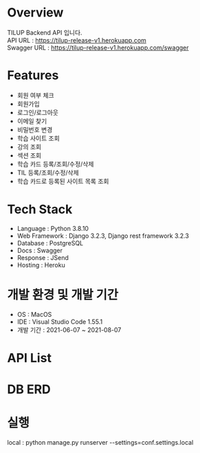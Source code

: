 # Overview
TILUP Backend API 입니다.  
API URL : https://tilup-release-v1.herokuapp.com  
Swagger URL : https://tilup-release-v1.herokuapp.com/swagger

# Features
- 회원 여부 체크
- 회원가입
- 로그인/로그아웃
- 이메일 찾기
- 비밀번호 변경
- 학습 사이트 조회
- 강의 조회 
- 섹션 조회
- 학습 카드 등록/조회/수정/삭제
- TIL 등록/조회/수정/삭제 
- 학습 카드로 등록된 사이트 목록 조회

# Tech Stack
- Language : Python 3.8.10
- Web Framework : Django 3.2.3, Django rest framework 3.2.3
- Database : PostgreSQL
- Docs : Swagger 
- Response : JSend
- Hosting : Heroku

# 개발 환경 및 개발 기간
- OS : MacOS
- IDE : Visual Studio Code 1.55.1
- 개발 기간 : 2021-06-07 ~ 2021-08-07

# API List

# DB ERD

# 실행 
local : python manage.py runserver --settings=conf.settings.local